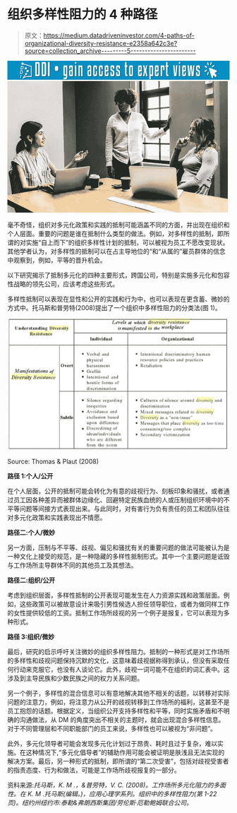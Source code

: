 # 组织多样性阻力的 4 种路径

> 原文：<https://medium.datadriveninvestor.com/4-paths-of-organizational-diversity-resistance-e2358a642c3e?source=collection_archive---------5----------------------->

[![](img/470461fd7115b7be6636b48da0b8d556.png)](http://www.track.datadriveninvestor.com/1B9E)![](img/c63d40005afd2428b11abbc5cb7ec264.png)

毫不奇怪，组织对多元化政策和实践的抵制可能涵盖不同的方面，并出现在组织和个人层面。重要的问题是谁在抵制什么类型的做法。例如，对多样性的抵制，即所谓的对实施“自上而下”的组织多样性计划的抵制，可以被视为员工不愿改变现状。其他学者认为，对多样性的抵制可以在占主导地位的“和“从属的”雇员群体的信念中观察到，例如，平等的晋升机会。

以下研究揭示了抵制多元化的四种主要形式，跨国公司，特别是实施多元化和包容性战略的领先公司，应该考虑这些形式。

多样性抵制可以表现在显性和公开的实践和行为中，也可以表现在更含蓄、微妙的方式中。托马斯和普劳特(2008)提出了一个组织中多样性阻力的分类法(图 1)。

![](img/ef1f0fd37f89b0d55d3e07fbfbefe997.png)

Source: Thomas & Plaut (2008)

**路径 1:个人/公开**

在个人层面，公开的抵制可能会转化为有意的歧视行为、刻板印象和骚扰，或者通过员工因各种差异而被群体边缘化、回避特定民族血统的人或压制组织环境中的不平等问题等间接方式表现出来。与此同时，对有害行为负有责任的员工和团队往往对多元化政策和实践表现出不情愿。

**路径二:个人/微妙**

另一方面，压制与不平等、歧视、偏见和骚扰有关的重要问题的做法可能被认为是一种文化上接受的规范，是一种隐藏的多样性抵制形式。其中一个主要问题是诋毁与工作场所主导群体不同的其他员工及其想法。

**路径二:组织/公开**

考虑到组织层面，多样性抵制的公开表现可能发生在人力资源实践和政策层面。例如，这些政策可以被故意设计来吸引男性候选人担任领导职位，或者为做同样工作的女性提供较低的工资。抵制工作场所歧视的另一个例子是报复，它可以表现为多种形式。

**路径 3:组织/微妙**

最后，研究的启示呼吁关注微妙的组织多样性阻力。抵制的一种形式是对工作场所的多样性和歧视问题保持沉默的文化，这意味着歧视据称得到承认，但没有采取任何行动来克服它，也没有人谈论它。此外，歧视一词可能不在组织的词汇表中。这涉及到主导民族和少数民族之间的权力关系问题。

另一个例子，多样性的混合信息可以有意地解决其他不相关的话题，以转移对实际问题的注意力，例如，将注意力从公开的歧视转移到工作场所的福利，这甚至不是员工抱怨的话题。根据定义，当组织公开支持多样性和平等，同时实施矛盾和不明确的沟通做法，从 DM 的角度突出不相关的主题时，就会出现混合多样性信息。对于不同管理层和不同职能部门的员工来说，多样性也可以被视为“非问题”。

此外，多元化领导者可能会发现多元化计划过于昂贵、耗时且过于复杂，难以实施。在这种情况下,“多元化倡导者”的辅助作用可能会被证明是肤浅且无法实现的解决方案。最后，另一种形式的抵制，即所谓的“第二次受害”，包括对歧视受害者的指责态度、行为和做法，可能是工作场所歧视报复的一部分。

资料来源:*托马斯，K. M .，&普劳特，V. C. (2008)。工作场所多元化阻力的多面性。在 K. M .托马斯(编辑。)，应用心理学系列。组织中的多样性阻力(第 1-22 页)。纽约州纽约市:泰勒&弗朗西斯集团/劳伦斯·厄勒鲍姆联合公司。*